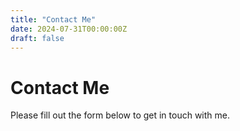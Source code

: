 ```yaml
---
title: "Contact Me"
date: 2024-07-31T00:00:00Z
draft: false
---
```


# Contact Me

Please fill out the form below to get in touch with me.

